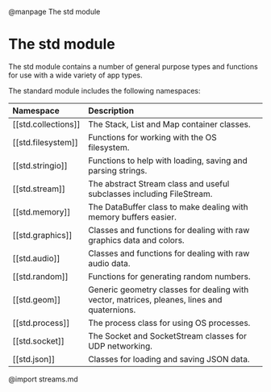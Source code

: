 
@manpage The std module

# The std module

The std module contains a number of general purpose types and functions for use with a wide variety of app types.

The standard module includes the following namespaces:

| Namespace				| Description
|:----------------------|:-----------
| [[std.collections]]	| The Stack, List and Map container classes.
| [[std.filesystem]]	| Functions for working with the OS filesystem.
| [[std.stringio]]		| Functions to help with loading, saving and parsing strings.
| [[std.stream]]		| The abstract Stream class and useful subclasses including FileStream.
| [[std.memory]]		| The DataBuffer class to make dealing with memory buffers easier.
| [[std.graphics]]		| Classes and functions for dealing with raw graphics data and colors.
| [[std.audio]]			| Classes and functions for dealing with raw audio data.
| [[std.random]]		| Functions for generating random numbers.
| [[std.geom]]			| Generic geometry classes for dealing with vector, matrices, pleanes, lines and quaternions.
| [[std.process]]		| The process class for using OS processes.
| [[std.socket]]		| The Socket and SocketStream classes for UDP networking.
| [[std.json]]			| Classes for loading and saving JSON data.

@import streams.md

